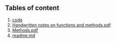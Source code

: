 ## Tables of content
1. [code](./code)
1. [Handwritten notes on functions and methods.pdf](./Handwritten%20notes%20on%20functions%20and%20methods.pdf)
1. [Methods.pdf](./Methods.pdf)
1. [readme.md](./readme.md)

